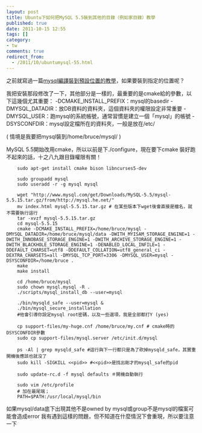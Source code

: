 ```yaml
---
layout: post
title: Ubuntu下如何把MySQL 5.5裝到其他的目錄（例如家目錄）教學
published: true
date: 2011-10-15 12:55
tags: []
category:
- tw
comments: true
redirect_from:
  - /2011/10/ubuntumysql-55.html
---
```



之前就寫過一篇[mysql編譯裝到預設位置的教學][1]，如果要裝到指定的位置呢？


我把安裝那段修改了一下，其他部分是一樣的，最重要的是cmake給的參數，以下這幾個尤其重要：
-DCMAKE_INSTALL_PREFIX：mysql的basedir
-DMYSQL_DATADIR：放DB資料的資料夾，這個資料夾的權限設定非常重要
-DMYSQL_USER：跑mysql的系統帳號，通常習慣是建立一個「mysql」的帳號
-DSYSCONFDIR：mysql設定檔所在的資料夾，一般是放在/etc/

( 情境是我要把mysql裝到/home/bruce/mysql/ )

MySQL 5.5開始改用cmake，所以以前是下./configure，現在要下cmake
裝好跑不起來的話，十之八九跟目錄權限有關！


		sudo apt-get install cmake bison libncurses5-dev

		sudo groupadd mysql
		sudo useradd -r -g mysql mysql

		wget "http://www.mysql.com/get/Downloads/MySQL-5.5/mysql-5.5.15.tar.gz/from/http://mysql.he.net/"
		mv index.html mysql-5.5.15.tar.gz # 在某些版本下wget後會直接是檔名，就不需要執行這行
		tar -xvzf mysql-5.5.15.tar.gz
		cd mysql-5.5.15
		cmake -DCMAKE_INSTALL_PREFIX=/home/bruce/mysql -DMYSQL_DATADIR=/home/bruce/mysql/data -DWITH_MYISAM_STORAGE_ENGINE=1 -DWITH_INNOBASE_STORAGE_ENGINE=1 -DWITH_ARCHIVE_STORAGE_ENGINE=1 -DWITH_BLACKHOLE_STORAGE_ENGINE=1 -DENABLED_LOCAL_INFILE=1 -DDEFAULT_CHARSET=utf8 -DDEFAULT_COLLATION=utf8_general_ci -DEXTRA_CHARSETS=all -DMYSQL_TCP_PORT=3306 -DMYSQL_USER=mysql -DSYSCONFDIR=/home/bruce .
		make
		make install

		cd /home/bruce/mysql
		sudo chown mysql.mysql -R .
		./scripts/mysql_install_db --user=mysql

		./bin/mysqld_safe --user=mysql &
		./bin/mysql_secure_installation
		#他會引導你設定mysql root密碼，以及一些選項，我是全部都打Y (yes)

		cp support-files/my-huge.cnf /home/bruce/my.cnf # cmake時的DSYSCONFDIR參數
		sudo cp support-files/mysql.server /etc/init.d/mysql

		ps -Al | grep mysqld_safe #這行與下一行都只是為了砍掉mysqld_safe，其實重開機後應該也就沒了
		sudo kill -SIGKILL <<pid>> #<<pid>>是找出剛才的mysql_safe的pid

		sudo update-rc.d -f mysql defaults ＃開機自動執行

		sudo vim /etc/profile
		# 加在最尾端；
		PATH=$PATH:/usr/local/mysql/bin


如果mysql/data底下出現其他不是owned by mysql或group不是mysql的檔案可能會造成error
我有遇到這樣的問題，但不知道在什麼情況下會重現，所以要注意一下

[1]: http://littlebmix.blogspot.com/2011/08/ubuntu-114-serverrailsrvmmysql.html
